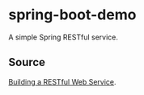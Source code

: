# spring-boot-demo

A simple Spring RESTful service.

## Source

[Building a RESTful Web Service](https://spring.io/guides/gs/rest-service).

